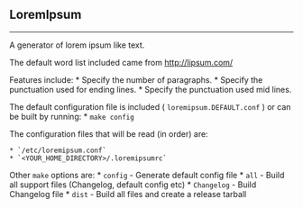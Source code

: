 ## LoremIpsum
-----

A generator of lorem ipsum like text.

The default word list included came from http://lipsum.com/

Features include:
    * Specify the number of paragraphs.
    * Specify the punctuation used for ending lines.
    * Specify the punctuation used mid lines.

The default configuration file is included ( `loremipsum.DEFAULT.conf` ) or can
be built by running:
    * `make config`

The configuration files that will be read (in order) are:

    * `/etc/loremipsum.conf`
    * `<YOUR_HOME_DIRECTORY>/.loremipsumrc`

Other `make` options are:
    * `config`    - Generate default config file
    * `all`       - Build all support files (Changelog, default config etc)
    * `Changelog` - Build Changelog file
    * `dist`      - Build all files and create a release tarball

[//]: # ( vim: set ts=4 sw=4 et cindent tw=80 ai si syn=markdown ft=markdown: )
